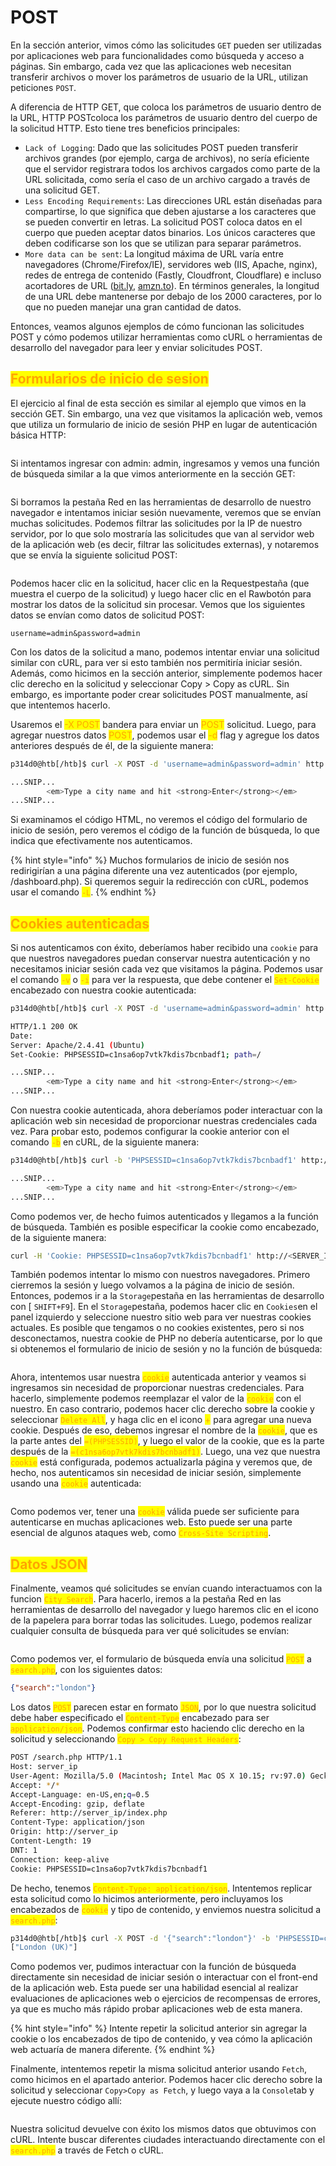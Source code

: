 # POST

En la sección anterior, vimos cómo las solicitudes `GET` pueden ser utilizadas por aplicaciones web para funcionalidades como búsqueda y acceso a páginas. Sin embargo, cada vez que las aplicaciones web necesitan transferir archivos o mover los parámetros de usuario de la URL, utilizan peticiones `POST`.

A diferencia de HTTP GET, que coloca los parámetros de usuario dentro de la URL, HTTP POSTcoloca los parámetros de usuario dentro del cuerpo de la solicitud HTTP. Esto tiene tres beneficios principales:

* `Lack of Logging`: Dado que las solicitudes POST pueden transferir archivos grandes (por ejemplo, carga de archivos), no sería eficiente que el servidor registrara todos los archivos cargados como parte de la URL solicitada, como sería el caso de un archivo cargado a través de una solicitud GET.
* `Less Encoding Requirements`: Las direcciones URL están diseñadas para compartirse, lo que significa que deben ajustarse a los caracteres que se pueden convertir en letras. La solicitud POST coloca datos en el cuerpo que pueden aceptar datos binarios. Los únicos caracteres que deben codificarse son los que se utilizan para separar parámetros.
* `More data can be sent`: La longitud máxima de URL varía entre navegadores (Chrome/Firefox/IE), servidores web (IIS, Apache, nginx), redes de entrega de contenido (Fastly, Cloudfront, Cloudflare) e incluso acortadores de URL ([bit.ly](http://bit.ly), [amzn.to](http://amzn.to)). En términos generales, la longitud de una URL debe mantenerse por debajo de los 2000 caracteres, por lo que no pueden manejar una gran cantidad de datos.

Entonces, veamos algunos ejemplos de cómo funcionan las solicitudes POST y cómo podemos utilizar herramientas como cURL o herramientas de desarrollo del navegador para leer y enviar solicitudes POST.



## <mark style="color:orange;">Formularios de inicio de sesion</mark>

El ejercicio al final de esta sección es similar al ejemplo que vimos en la sección GET. Sin embargo, una vez que visitamos la aplicación web, vemos que utiliza un formulario de inicio de sesión PHP en lugar de autenticación básica HTTP:

<figure><img src="../../../.gitbook/assets/image (8).jpeg" alt=""><figcaption></figcaption></figure>

Si intentamos ingresar con admin: admin, ingresamos y vemos una función de búsqueda similar a la que vimos anteriormente en la sección GET:

<figure><img src="../../../.gitbook/assets/image (11).jpeg" alt=""><figcaption></figcaption></figure>

Si borramos la pestaña Red en las herramientas de desarrollo de nuestro navegador e intentamos iniciar sesión nuevamente, veremos que se envían muchas solicitudes. Podemos filtrar las solicitudes por la IP de nuestro servidor, por lo que solo mostraría las solicitudes que van al servidor web de la aplicación web (es decir, filtrar las solicitudes externas), y notaremos que se envía la siguiente solicitud POST:

<figure><img src="../../../.gitbook/assets/image (7) (1).jpeg" alt=""><figcaption></figcaption></figure>

Podemos hacer clic en la solicitud, hacer clic en la Requestpestaña (que muestra el cuerpo de la solicitud) y luego hacer clic en el Rawbotón para mostrar los datos de la solicitud sin procesar. Vemos que los siguientes datos se envían como datos de solicitud POST:

```
username=admin&password=admin
```

Con los datos de la solicitud a mano, podemos intentar enviar una solicitud similar con cURL, para ver si esto también nos permitiría iniciar sesión. Además, como hicimos en la sección anterior, simplemente podemos hacer clic derecho en la solicitud y seleccionar Copy > Copy as cURL. Sin embargo, es importante poder crear solicitudes POST manualmente, así que intentemos hacerlo.



Usaremos el <mark style="color:orange;">-X POST</mark> bandera para enviar un <mark style="color:orange;">POST</mark> solicitud. Luego, para agregar nuestros datos <mark style="color:orange;">POST</mark>, podemos usar el <mark style="color:orange;">-d</mark> flag y agregue los datos anteriores después de él, de la siguiente manera:

```bash
p314d0@htb[/htb]$ curl -X POST -d 'username=admin&password=admin' http://<SERVER_IP>:<PORT>/

...SNIP...
        <em>Type a city name and hit <strong>Enter</strong></em>
...SNIP...
```

Si examinamos el código HTML, no veremos el código del formulario de inicio de sesión, pero veremos el código de la función de búsqueda, lo que indica que efectivamente nos autenticamos.

{% hint style="info" %}
Muchos formularios de inicio de sesión nos redirigirían a una página diferente una vez autenticados (por ejemplo, /dashboard.php). Si queremos seguir la redirección con cURL, podemos usar el comando <mark style="color:orange;">`-L`</mark>.
{% endhint %}



## <mark style="color:orange;">Cookies autenticadas</mark>

Si nos autenticamos con éxito, deberíamos haber recibido una `cookie` para que nuestros navegadores puedan conservar nuestra autenticación y no necesitamos iniciar sesión cada vez que visitamos la página. Podemos usar el comando <mark style="color:orange;">`-v`</mark> o  <mark style="color:orange;">`-i`</mark>  para ver la respuesta, que debe contener el <mark style="color:orange;">`Set-Cookie`</mark> encabezado con nuestra cookie autenticada:

```bash
p314d0@htb[/htb]$ curl -X POST -d 'username=admin&password=admin' http://<SERVER_IP>:<PORT>/ -i

HTTP/1.1 200 OK
Date: 
Server: Apache/2.4.41 (Ubuntu)
Set-Cookie: PHPSESSID=c1nsa6op7vtk7kdis7bcnbadf1; path=/

...SNIP...
        <em>Type a city name and hit <strong>Enter</strong></em>
...SNIP...
```

Con nuestra cookie autenticada, ahora deberíamos poder interactuar con la aplicación web sin necesidad de proporcionar nuestras credenciales cada vez. Para probar esto, podemos configurar la cookie anterior con el comando <mark style="color:orange;">`-b`</mark> en cURL, de la siguiente manera:

```bash
p314d0@htb[/htb]$ curl -b 'PHPSESSID=c1nsa6op7vtk7kdis7bcnbadf1' http://<SERVER_IP>:<PORT>/

...SNIP...
        <em>Type a city name and hit <strong>Enter</strong></em>
...SNIP...
```

Como podemos ver, de hecho fuimos autenticados y llegamos a la función de búsqueda. También es posible especificar la cookie como encabezado, de la siguiente manera:

```bash
curl -H 'Cookie: PHPSESSID=c1nsa6op7vtk7kdis7bcnbadf1' http://<SERVER_IP>:<PORT>/
```

También podemos intentar lo mismo con nuestros navegadores. Primero cierremos la sesión y luego volvamos a la página de inicio de sesión. Entonces, podemos ir a la `Storage`pestaña en las herramientas de desarrollo con \[ `SHIFT+F9`]. En el `Storage`pestaña, podemos hacer clic en `Cookies`en el panel izquierdo y seleccione nuestro sitio web para ver nuestras cookies actuales. Es posible que tengamos o no cookies existentes, pero si nos desconectamos, nuestra cookie de PHP no debería autenticarse, por lo que si obtenemos el formulario de inicio de sesión y no la función de búsqueda:

<figure><img src="../../../.gitbook/assets/image (10).jpeg" alt=""><figcaption></figcaption></figure>

Ahora, intentemos usar nuestra <mark style="color:orange;">`cookie`</mark> autenticada anterior y veamos si ingresamos sin necesidad de proporcionar nuestras credenciales. Para hacerlo, simplemente podemos reemplazar el valor de la <mark style="color:orange;">`cookie`</mark> con el nuestro. En caso contrario, podemos hacer clic derecho sobre la cookie y seleccionar <mark style="color:orange;">`Delete All`</mark>, y haga clic en el icono <mark style="color:orange;">+</mark> para agregar una nueva cookie. Después de eso, debemos ingresar el nombre de la <mark style="color:orange;">`cookie`</mark>, que es la parte antes del <mark style="color:orange;">`=(PHPSESSID)`</mark>, y luego el valor de la cookie, que es la parte después de la <mark style="color:orange;">`=(c1nsa6op7vtk7kdis7bcnbadf1)`</mark>. Luego, una vez que nuestra <mark style="color:orange;">`cookie`</mark> está configurada, podemos actualizarla página y veremos que, de hecho, nos autenticamos sin necesidad de iniciar sesión, simplemente usando una <mark style="color:orange;">`cookie`</mark> autenticada:

<figure><img src="../../../.gitbook/assets/1 (1).jpg" alt=""><figcaption></figcaption></figure>

Como podemos ver, tener una <mark style="color:orange;">`cookie`</mark> válida puede ser suficiente para autenticarse en muchas aplicaciones web. Esto puede ser una parte esencial de algunos ataques web, como <mark style="color:orange;">`Cross-Site Scripting`</mark>.



## <mark style="color:orange;">Datos JSON</mark>

Finalmente, veamos qué solicitudes se envían cuando interactuamos con la funcion <mark style="color:orange;">`City Search`</mark>. Para hacerlo, iremos a la pestaña Red en las herramientas de desarrollo del navegador y luego haremos clic en el icono de la papelera para borrar todas las solicitudes. Luego, podemos realizar cualquier consulta de búsqueda para ver qué solicitudes se envían:

<figure><img src="../../../.gitbook/assets/1.jpg" alt=""><figcaption></figcaption></figure>

Como podemos ver, el formulario de búsqueda envía una solicitud <mark style="color:orange;">`POST`</mark> a <mark style="color:orange;">`search.php`</mark>, con los siguientes datos:

```json
{"search":"london"}
```

Los datos <mark style="color:orange;">`POST`</mark> parecen estar en formato <mark style="color:orange;">`JSON`</mark>, por lo que nuestra solicitud debe haber especificado el <mark style="color:orange;">`Content-Type`</mark> encabezado para ser <mark style="color:orange;">`application/json`</mark>. Podemos confirmar esto haciendo clic derecho en la solicitud y seleccionando <mark style="color:orange;">`Copy > Copy Request Headers`</mark>:

```bash
POST /search.php HTTP/1.1
Host: server_ip
User-Agent: Mozilla/5.0 (Macintosh; Intel Mac OS X 10.15; rv:97.0) Gecko/20100101 Firefox/97.0
Accept: */*
Accept-Language: en-US,en;q=0.5
Accept-Encoding: gzip, deflate
Referer: http://server_ip/index.php
Content-Type: application/json
Origin: http://server_ip
Content-Length: 19
DNT: 1
Connection: keep-alive
Cookie: PHPSESSID=c1nsa6op7vtk7kdis7bcnbadf1
```

De hecho, tenemos <mark style="color:orange;">`Content-Type: application/json`</mark>. Intentemos replicar esta solicitud como lo hicimos anteriormente, pero incluyamos los encabezados de <mark style="color:orange;">`cookie`</mark> y tipo de contenido, y enviemos nuestra solicitud a <mark style="color:orange;">`search.php`</mark>:

```bash
p314d0@htb[/htb]$ curl -X POST -d '{"search":"london"}' -b 'PHPSESSID=c1nsa6op7vtk7kdis7bcnbadf1' -H 'Content-Type: application/json' http://<SERVER_IP>:<PORT>/search.php
["London (UK)"]
```

Como podemos ver, pudimos interactuar con la función de búsqueda directamente sin necesidad de iniciar sesión o interactuar con el front-end de la aplicación web. Esta puede ser una habilidad esencial al realizar evaluaciones de aplicaciones web o ejercicios de recompensas de errores, ya que es mucho más rápido probar aplicaciones web de esta manera.

{% hint style="info" %}
Intente repetir la solicitud anterior sin agregar la cookie o los encabezados de tipo de contenido, y vea cómo la aplicación web actuaría de manera diferente.
{% endhint %}

Finalmente, intentemos repetir la misma solicitud anterior usando `Fetch`, como hicimos en el apartado anterior. Podemos hacer clic derecho sobre la solicitud y seleccionar `Copy>Copy as Fetch`, y luego vaya a la `Console`tab y ejecute nuestro código allí:

<figure><img src="../../../.gitbook/assets/image.jpeg" alt=""><figcaption></figcaption></figure>

Nuestra solicitud devuelve con éxito los mismos datos que obtuvimos con cURL. Intente buscar diferentes ciudades interactuando directamente con el <mark style="color:orange;">`search.php`</mark> a través de Fetch o cURL.
